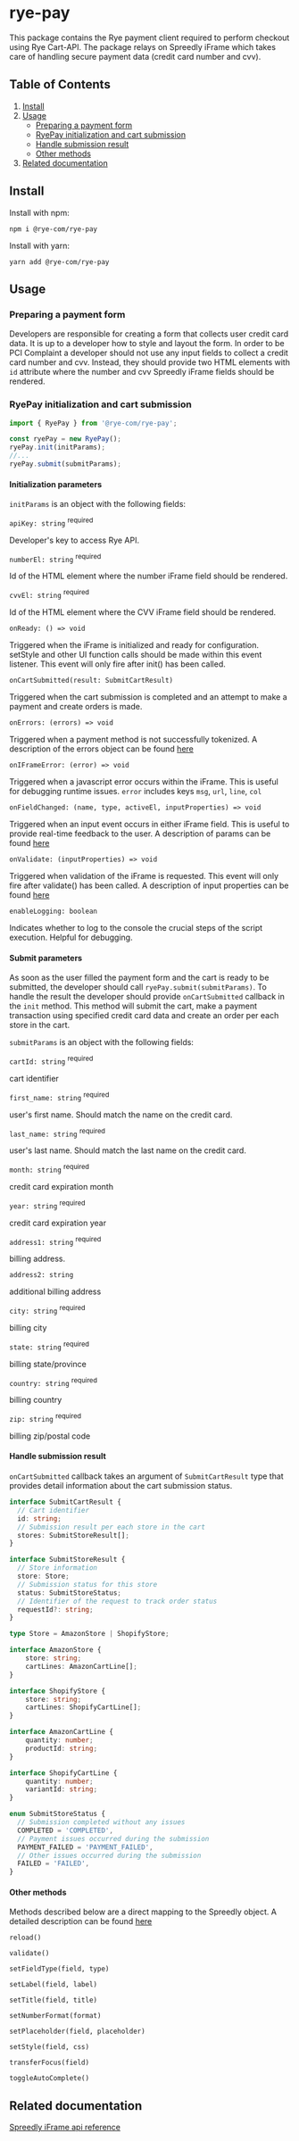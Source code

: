 # rye-pay

This package contains the Rye payment client required to perform checkout using Rye Cart-API. The package relays on Spreedly iFrame which takes care of handling secure payment data (credit card number and cvv).

## Table of Contents
1. [Install](#install)
2. [Usage](#usage)
    - [Preparing a payment form](#preparing-a-payment-form)
    - [RyePay initialization and cart submission](#ryepay-initialization-and-cart-submission)
    - [Handle submission result](#handle-submission-result)
    - [Other methods](#other-methods)
3. [Related documentation](#related-documentation)

## Install

Install with npm:

``` npm i @rye-com/rye-pay ```

Install with yarn:

``` yarn add @rye-com/rye-pay ```

## Usage

### Preparing a payment form

Developers are responsible for creating a form that collects user credit card data. It is up to a developer how to style and layout the form.
In order to be PCI Complaint a developer should not use any input fields to collect a credit card number and cvv. 
Instead, they should provide two HTML elements with `id` attribute where the number and cvv Spreedly iFrame fields should be rendered.

### RyePay initialization and cart submission

```ts
import { RyePay } from '@rye-com/rye-pay';

const ryePay = new RyePay();
ryePay.init(initParams);
//...
ryePay.submit(submitParams);
```

#### Initialization parameters

`initParams` is an object with the following fields:

`apiKey: string` <sup>required</sup> 

Developer's key to access Rye API.

`numberEl: string` <sup>required</sup> 

Id of the HTML element where the number iFrame field should be rendered.

`cvvEl: string` <sup>required</sup> 

Id of the HTML element where the CVV iFrame field should be rendered.

`onReady: () => void`

Triggered when the iFrame is initialized and ready for configuration. setStyle and other UI function calls should be made within this event listener. This event will only fire after init() has been called.

`onCartSubmitted(result: SubmitCartResult)`

Triggered when the cart submission is completed and an attempt to make a payment and create orders is made.

`onErrors: (errors) => void`

Triggered when a payment method is not successfully tokenized. A description of the errors object can be found [here](https://docs.spreedly.com/reference/iframe/v1/#errors)

`onIFrameError: (error) => void`

Triggered when a javascript error occurs within the iFrame. This is useful for debugging runtime issues. `error` includes keys `msg`, `url`, `line`, `col`

`onFieldChanged: (name, type, activeEl, inputProperties) => void`

Triggered when an input event occurs in either iFrame field. This is useful to provide real-time feedback to the user. A description of params can be found [here](https://docs.spreedly.com/reference/iframe/v1/#fieldevent)

`onValidate: (inputProperties) => void`

Triggered when validation of the iFrame is requested. This event will only fire after validate() has been called. A description of input properties can be found [here](https://docs.spreedly.com/reference/iframe/v1/#validation)

`enableLogging: boolean`

Indicates whether to log to the console the crucial steps of the script execution. Helpful for debugging.

#### Submit parameters

As soon as the user filled the payment form and the cart is ready to be submitted, the developer should call `ryePay.submit(submitParams)`. To handle the result the developer should provide `onCartSubmitted` callback in the `init` method. This method will submit the cart, make a payment transaction using specified credit card data and create an order per each store in the cart.

`submitParams` is an object with the following fields:

`cartId: string` <sup>required</sup>

cart identifier

`first_name: string` <sup>required</sup>

user's first name. Should match the name on the credit card.

`last_name: string` <sup>required</sup> 

user's last name. Should match the last name on the credit card.

`month: string` <sup>required</sup>

credit card expiration month

`year: string` <sup>required</sup>

credit card expiration year

`address1: string` <sup>required</sup>

billing address.

`address2: string`

additional billing address

`city: string` <sup>required</sup>

billing city

`state: string` <sup>required</sup>

billing state/province

`country: string` <sup>required</sup>

billing country

`zip: string` <sup>required</sup>

billing zip/postal code

#### Handle submission result
`onCartSubmitted` callback takes an argument of `SubmitCartResult` type that provides detail information about the cart submission status.

```ts
interface SubmitCartResult {
  // Cart identifier
  id: string;
  // Submission result per each store in the cart
  stores: SubmitStoreResult[];
}

interface SubmitStoreResult {
  // Store information
  store: Store;
  // Submission status for this store
  status: SubmitStoreStatus;
  // Identifier of the request to track order status
  requestId?: string;
}

type Store = AmazonStore | ShopifyStore;

interface AmazonStore {
    store: string;
    cartLines: AmazonCartLine[];
}

interface ShopifyStore {
    store: string;
    cartLines: ShopifyCartLine[];
}

interface AmazonCartLine {
    quantity: number;
    productId: string;
}

interface ShopifyCartLine {
    quantity: number;
    variantId: string;
}

enum SubmitStoreStatus {
  // Submission completed without any issues
  COMPLETED = 'COMPLETED',
  // Payment issues occurred during the submission
  PAYMENT_FAILED = 'PAYMENT_FAILED',
  // Other issues occurred during the submission
  FAILED = 'FAILED',
}

```

#### Other methods

Methods described below are a direct mapping to the Spreedly object. A detailed description can be found [here](https://docs.spreedly.com/reference/iframe/v1/#ui)

`reload()`

`validate()`

`setFieldType(field, type)`

`setLabel(field, label)`

`setTitle(field, title)`

`setNumberFormat(format)`

`setPlaceholder(field, placeholder)`

`setStyle(field, css)`

`transferFocus(field)`

`toggleAutoComplete()`

## Related documentation

[Spreedly iFrame api reference](https://docs.spreedly.com/reference/iframe/v1/)